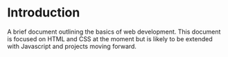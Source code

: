 # Introduction

A brief document outlining the basics of web development. This document is focused on HTML and CSS at the moment but is likely to be extended with Javascript and projects moving forward.
